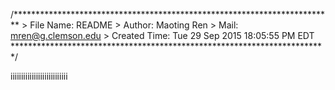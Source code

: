 /*************************************************************************
	> File Name: README
	> Author: Maoting Ren 
	> Mail: mren@g.clemson.edu
	> Created Time: Tue 29 Sep 2015 18:05:55 PM EDT
 ************************************************************************/ 

iiiiiiiiiiiiiiiiiiiiiiiiiii


